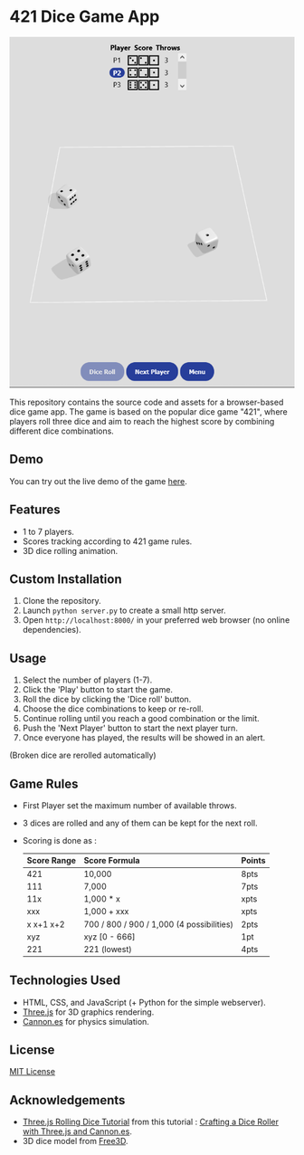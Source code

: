 # 421 Dice Game App

![Game Screenshot](screenshot.png)

This repository contains the source code and assets for a browser-based dice game app. The game is based on the popular dice game "421", where players roll three dice and aim to reach the highest score by combining different dice combinations.

## Demo

You can try out the live demo of the game [here](https://delcourtfl.github.io/421Destruction/).

## Features

- 1 to 7 players.
- Scores tracking according to 421 game rules.
- 3D dice rolling animation.

## Custom Installation

1. Clone the repository.
2. Launch `python server.py` to create a small http server.
3. Open `http://localhost:8000/` in your preferred web browser (no online dependencies).

## Usage

1. Select the number of players (1-7).
2. Click the 'Play' button to start the game.
2. Roll the dice by clicking the 'Dice roll' button.
3. Choose the dice combinations to keep or re-roll.
4. Continue rolling until you reach a good combination or the limit.
5. Push the 'Next Player' button to start the next player turn.
6. Once everyone has played, the results will be showed in an alert.

(Broken dice are rerolled automatically)

## Game Rules

- First Player set the maximum number of available throws.
- 3 dices are rolled and any of them can be kept for the next roll.
- Scoring is done as :

    | Score Range   | Score Formula       | Points |
    | ------------- | ------------------- | ------ |
    | 421           | 10,000              | 8pts   |
    | 111           | 7,000               | 7pts   |
    | 11x           | 1,000 * x           | xpts   |
    | xxx           | 1,000 + xxx         | xpts   |
    | x x+1 x+2     | 700 / 800 / 900 / 1,000 (4 possibilities) | 2pts   |
    | xyz           | xyz [0 - 666]       | 1pt    |
    | 221           | 221 (lowest)        | 4pts   |

## Technologies Used

- HTML, CSS, and JavaScript (+ Python for the simple webserver).
- [Three.js](https://github.com/mrdoob/three.js) for 3D graphics rendering.
- [Cannon.es](https://github.com/pmndrs/cannon-es) for physics simulation.

## License

[MIT License](LICENSE)

## Acknowledgements

- [Three.js Rolling Dice Tutorial](https://github.com/uuuulala/Threejs-rolling-dice-tutorial/) from this tutorial : [Crafting a Dice Roller with Three.js and Cannon.es](https://tympanus.net/codrops/2023/01/25/crafting-a-dice-roller-with-three-js-and-cannon-es/).
- 3D dice model from [Free3D](https://free3d.com/3d-model/dice-34662.html).
